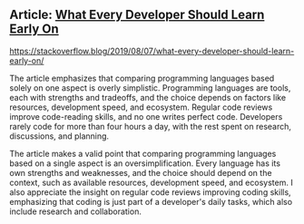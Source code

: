## Article: [What Every Developer Should Learn Early On](https://stackoverflow.blog/2019/08/07/what-every-developer-should-learn-early-on/)

https://stackoverflow.blog/2019/08/07/what-every-developer-should-learn-early-on/

The article emphasizes that comparing programming languages based solely on one aspect is overly simplistic. Programming languages are tools, each with strengths and tradeoffs, and the choice depends on factors like resources, development speed, and ecosystem. Regular code reviews improve code-reading skills, and no one writes perfect code. Developers rarely code for more than four hours a day, with the rest spent on research, discussions, and planning.


<!-- Comment added by Marvell Prime -->
The article makes a valid point that comparing programming languages based on a single aspect is an oversimplification. Every language has its own strengths and weaknesses, and the choice should depend on the context, such as available resources, development speed, and ecosystem. I also appreciate the insight on regular code reviews improving coding skills, emphasizing that coding is just part of a developer's daily tasks, which also include research and collaboration.

